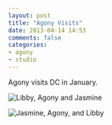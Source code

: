 ```yaml
---
layout: post
title: "Agony Visits"
date: 2013-04-14 14:53
comments: false
categories:
- agony
- studio
---
```

Agony visits DC in January.

![Libby, Agony and Jasmine](http://media.eick.us/media/photographs/2013/2013-01-17/Agony-2013-01-17-at-20-32-30.jpg)

![Jasmine, Agony, and Libby](http://media.eick.us/media/photographs/2013/2013-01-17/Agony-2013-01-17-at-20-33-08.jpg)